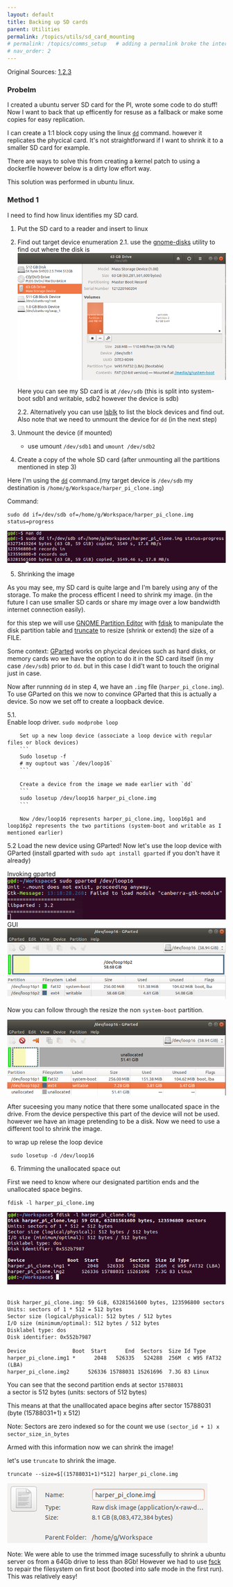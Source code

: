 ```yaml
---
layout: default
title: Backing up SD cards 
parent: Utilities
permalink: /topics/utils/sd_card_mounting
# permalink: /topics/comms_setup   # adding a permalink broke the internal linking to a topic 
# nav_order: 2
---
```


Original Sources: [1][source_1],[2][source_2],[3][source_3]

### Probelm 
I created a ubuntu server SD card for the PI, wrote some code to do stuff! Now I want to back that up efficently for resuse as a fallback or make some copies for easy replication. <br/>

I can create a 1:1 block copy using the linux [`dd`][dd_cmd_wiki] command. however it replicates the phycical card. It's not straightforward if I want to shrink it to a smaller SD card for example.

There are ways to solve this from creating a kernel patch to using a dockerfile however below is a dirty low effort way.

This solution was performed in ubuntu linux.

### Method 1 

I need to find how linux identifies my SD card.

1. Put the SD card to a reader and insert to linux 
2. Find out target device enumeration 
    2.1. use the [gnome-disks][gnome_disks] utility to find out where the disk is ![img][gnome_disks_img] <br/>

    Here you can see my SD card is at `/dev/sdb` (this is split into system-boot sdb1 and writable, sdb2 however the device is sdb) <br/>

    2.2. Alternatively you can use [lsblk][lsblk_man] to list the block devices and find out. Also note that we need to unmount the device for `dd` (in the next step) <br/>

3. Unmount the device (if mounted) 
    * use umount `/dev/sdb1` and `umount /dev/sdb2`

4. Create a copy of the whole SD card (after unmounting all the partitions mentioned in step 3)

Here I'm using the [`dd`][dd_manpages] command.(my target device is `/dev/sdb` my destination is `/home/g/Workspace/harper_pi_clone.img`)

Command:
```
sudo dd if=/dev/sdb of=/home/g/Workspace/harper_pi_clone.img status=progress
```

![dd_out](backing_up_and_restoring_bootable_linux_sd_cards/dd_cmd.png)


5. Shrinking the image 

As you may see, my SD card is quite large and I'm barely using any of the storage. To make the process efficent I need to shrink my image. (in the future I can use smaller SD cards or share my image over a low bandwidth internet connection easily).

for this step we will use [GNOME Partition Editor][gparted_web] with [fdisk][fdisk_man] to manipulate the disk partition table and [truncate][truncate_man] to resize (shrink or extend) the size of a FILE. 


Some context: [GParted][gparted_web] works on phycical devices such as hard disks, or memory cards wo we have the option to do it in the SD card itself (in my case `/dev/sdb`) prior to `dd`. but in this case I did't want to touch the original just in case. 

Now after runnning `dd` in step 4, we have an `.img` file (`harper_pi_clone.img`). To use GParted on this we now to convince GParted that this is actually a device. So now we set off to create a loopback device. 

 5.1.   
        Enable loop driver.
        ```
        sudo modprobe loop
        ```

        Set up a new loop device (associate a loop device with regular files or block devices)
        ```
        Sudo losetup -f 
        # my ouptout was `/dev/loop16`
        ```

        Create a device from the image we made earlier with `dd`
        ```
        sudo losetup /dev/loop16 harper_pi_clone.img
        ```

        Now /dev/loop16 represents harper_pi_clone.img, loop16p1 and loop16p2 represents the two partitions (system-boot and writable as I mentioned earlier) 


5.2 
        Load the new device using GParted! 
        Now let's use the loop device with GParted (install gparted with `sudo apt install gparted` if you don't have it already)

Invoking gparted 
![gparted-terminal](backing_up_and_restoring_bootable_linux_sd_cards/gparted-terminal.png)
GUI
![gparted-gui](backing_up_and_restoring_bootable_linux_sd_cards/gparted-gui.png)

Now you can follow through the resize the non `system-boot` partition. 

![gparted-gui](backing_up_and_restoring_bootable_linux_sd_cards/gparted-operation-complete.png)


After suceesing you many notice that there some unallocated space in the drive. From the device perspective this part of the device will not be used. however we have an image pretending to be a disk. Now we need to use a different tool to shrink the image. 

to wrap up relese the loop device

```
 sudo losetup -d /dev/loop16
```

6. Trimming the unallocated space out

First we need to know where our designated partition ends and the unallocated space begins. 

```
fdisk -l harper_pi_clone.img
```
![fdisk-l-output](backing_up_and_restoring_bootable_linux_sd_cards/fdisk_l_out.png)

```

Disk harper_pi_clone.img: 59 GiB, 63281561600 bytes, 123596800 sectors
Units: sectors of 1 * 512 = 512 bytes
Sector size (logical/physical): 512 bytes / 512 bytes
I/O size (minimum/optimal): 512 bytes / 512 bytes
Disklabel type: dos
Disk identifier: 0x552b7987

Device               Boot  Start      End  Sectors  Size Id Type
harper_pi_clone.img1 *      2048   526335   524288  256M  c W95 FAT32 (LBA)
harper_pi_clone.img2      526336 15788031 15261696  7.3G 83 Linux

```

You can see that the second partition ends at sector `15788031`  </br>
a sector is 512 bytes (units: sectors of 512 bytes)

This means at that the unalllocated apace begins after sector 15788031 (byte (15788031+1) x 512)

Note: Sectors are zero indexed so for the count we use `(sector_id + 1) x sector_size_in_bytes`

Armed with this information now we can shrink the image! 

let's use `truncate` to shrink the image. 

```
truncate --size=$[(15788031+1)*512] harper_pi_clone.img
```

![fdisk-l-output](backing_up_and_restoring_bootable_linux_sd_cards/shrunk_image.png)

Note: We were able to use the trimmed image sucessfully to shrink a ubuntu server os from a 64Gb drive to less than 8Gb! 
However we had to use [fsck][fsck_man] to repair the filesystem on first boot (booted into safe mode in the first run). This was relatively easy! 


[source_1]: https://softwarebakery.com//shrinking-images-on-linux
[source_2]: https://askubuntu.com/a/1174509
[source_3]: http://wladimir-tm4pda.blogspot.com/2016/01/shrinking-images-on-linux.html
[dd_cmd_wiki]: https://en.wikipedia.org/wiki/Dd_(Unix)
[dd_manpages]: https://man7.org/linux/man-pages/man1/dd.1.html
[gnome_disks]: https://en.wikipedia.org/wiki/GNOME_Disks
[lsblk_man]: https://man7.org/linux/man-pages/man8/lsblk.8.html
[fdisk_man]: https://man7.org/linux/man-pages/man8/fdisk.8.html
[truncate_man]: https://man7.org/linux/man-pages/man1/truncate.1.html
[gparted_web]: https://gparted.org/index.php
[fsck_man]: https://man7.org/linux/man-pages/man8/fsck.8.html
[gnome_disks_img]: backing_up_and_restoring_bootable_linux_sd_cards/gnome-disks.png
